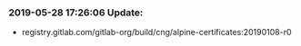 ### 2019-05-28 17:26:06 Update:

- registry.gitlab.com/gitlab-org/build/cng/alpine-certificates:20190108-r0

